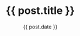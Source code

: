 ---
#publish: false
title: "{{ post.title }}"
date: "{{ post.date }}"
date_zettelkasten: ""
authors:
- "@Faruk"
persons:
- "@Faruk"

publications:
- facebook:
- medium: 
---